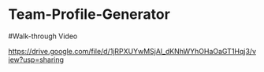 # Team-Profile-Generator

#Walk-through Video

https://drive.google.com/file/d/1jRPXUYwMSjAl_dKNhWYhOHaOaGT1Hqj3/view?usp=sharing
